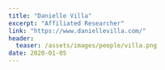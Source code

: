 ```yaml
---
title: "Danielle Villa"
excerpt: "Affiliated Researcher"
link: "https://www.daniellevilla.com/"
header:
  teaser: /assets/images/people/villa.png
date: 2020-01-05
---
```

